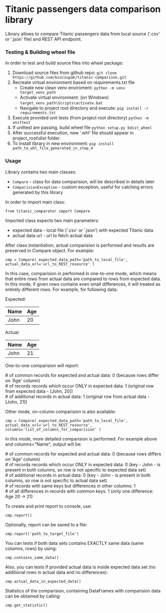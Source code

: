 # Titanic passengers data comparison library

Library allows to compare Titanic passengers data from local source ('.csv' or '.json' file) and REST API endpoint.

### Testing & Building wheel file

In order to test and build source files into wheel package:
1. Download source files from github repo:
`git clone https://github.com/kszczupak/titanic-comparison.git`
2. Recreate virtual environment based on requirements.txt file
    * Create new clean venv enviroment:
    `python -m venv target_venv_path`
    * Activate virtual environment:
    (on Windows) `target_venv_path\Scripts\activate.bat`
    * Navigate to project root directory and execute:
    `pip install -r requirements.txt`
3. Execute provided unit tests (from project root directory)
`python -m unittest`
4. If unittest are passing, build wheel file
`python setup.py bdist_wheel`
5. After successful execution, new '.whl' file should appear in project_root\dist folder.
6. To install library in new environment:
`pip install path_to_whl_file_generated_in_step_4` 

### Usage
Library contains two main classes:
* `Compare` - class for data comparision, will be described in details later
* `ComparisionException` - custom exception, useful for catching errors generated by this library

In order to import main class:

`from titanic_comparator import Compare`

Imported class expects two main parameters:
- expected data - local file ('.csv' or '.json') with expected Titanic data
- actual data url - url to fetch actual data

After class instantiation, actual comparision is performed and results are preserved
in Compare object. For example:

`cmp = Compare(
    expected_data_path='path_to_local_file',
    actual_data_url='url_to_REST_resource'
)`

In this case, comparision in performed in one-to-one mode, which means that entire
rows from actual data are compared to rows from expected data. In this mode, if given rows
contains even small differences, it will treated as entirely different rows. For example, for
following data:

Expected:

Name | Age
--- | ---
John | 20

Actual:

Name | Age
--- | ----
John | 21

One-to-one comparision will report:

\# of common records for expected and actual data: 0 (because rows differ on 'Age' column)\
\# of records records which occur ONLY in expected data: 1 (original row from expected data - [John, 20])\
\# of additional records in actual data: 1 (original row from actual data - [John, 21])  

Other mode, on-column comparision is also available:

`
cmp = Compare(
    expected_data_path='path_to_local_file',
    actual_data_url='url_to_REST_resource',
    columns='list_of_columns_for_comparision'
)
`

In this mode, more detailed comparision is performed. For example above and columns="Name", output will be:

\# of common records for expected and actual data: 0 (because rows differs on 'Age' column)\
\# of records records which occur ONLY in expected data: 0 (key - John - is present in both columns, so row is not
specific to expected data set)\
\# of additional records in actual data: 0 (key - John - is present in both columns, so row is not
specific to actual data set)\
\# of records with same keys but differences in other columns: 1\
\# of all differences in records with common keys: 1 (only one difference: Age 20 -> 21)  

To create and print report to console, use:

`
cmp.report()
`

Optionally, report can be saved to a file:

`
cmp.report('path_to_target_file')
`

You can tests if both data sets contains EXACTLY same data (same columns, rows) by using:

`
cmp.contains_same_data()
`

Also, you can tests if provided actual data is inside expected data set (no additional rows in actual data and
no differences):

`
cmp.actual_data_in_expected_data()
`

Statistics of the comparision, containing DataFrames with comparision data can be obtained by calling:

`
cmp.get_statistic()
`
